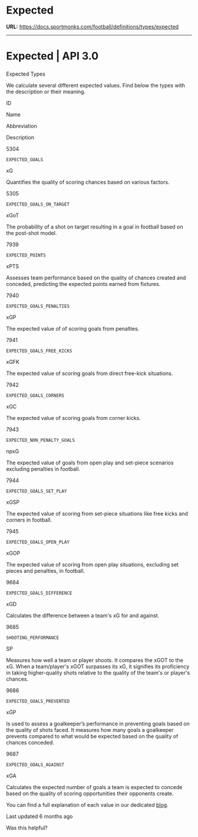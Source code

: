 # Expected

**URL:** https://docs.sportmonks.com/football/definitions/types/expected

---

# Expected | API 3.0

### 

Expected Types

We calculate several different expected values. Find below the types with the description or their meaning.

ID

Name

Abbreviation

Description

5304

`EXPECTED_GOALS`

xG

Quantifies the quality of scoring chances based on various factors.

5305

`EXPECTED_GOALS_ON_TARGET`

xGoT

The probability of a shot on target resulting in a goal in football based on the post-shot model.

7939

`EXPECTED_POINTS`

xPTS

Assesses team performance based on the quality of chances created and conceded, predicting the expected points earned from fixtures.

7940

`EXPECTED_GOALS_PENALTIES`

xGP

The expected value of of scoring goals from penalties.

7941

`EXPECTED_GOALS_FREE_KICKS`

xGFK

The expected value of scoring goals from direct free-kick situations.

7942

`EXPECTED_GOALS_CORNERS`

xGC

The expected value of scoring goals from corner kicks.

7943

`EXPECTED_NON_PENALTY_GOALS`

npxG

The expected value of goals from open play and set-piece scenarios excluding penalties in football.

7944

`EXPECTED_GOALS_SET_PLAY`

xGSP

The expected value of scoring from set-piece situations like free kicks and corners in football.

7945

`EXPECTED_GOALS_OPEN_PLAY`

xGOP

The expected value of scoring from open play situations, excluding set pieces and penalties, in football.

9684

`EXPECTED_GOALS_DIFFERENCE`

xGD

Calculates the difference between a team's xG for and against.

9685

`SHOOTING_PERFORMANCE`

SP

Measures how well a team or player shoots. It compares the xGOT to the xG. When a team/player's xGOT surpasses its xG, it signifies its proficiency in taking higher-quality shots relative to the quality of the team's or player's chances.

9686

`EXPECTED_GOALS_PREVENTED`

xGP

Is used to assess a goalkeeper’s performance in preventing goals based on the quality of shots faced. It measures how many goals a goalkeeper prevents compared to what would be expected based on the quality of chances conceded.

9687

`EXPECTED_GOALS_AGAINST`

xGA

Calculates the expected number of goals a team is expected to concede based on the quality of scoring opportunities their opponents create.

You can find a full explanation of each value in our dedicated [blog]().

Last updated 6 months ago

Was this helpful?
